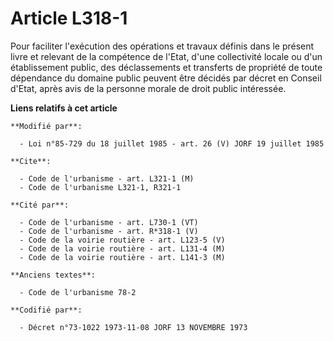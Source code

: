 # Article L318-1

Pour faciliter l'exécution des opérations et travaux définis dans le présent livre et relevant de la compétence de l'Etat,
d'une collectivité locale ou d'un établissement public, des déclassements et transferts de propriété de toute dépendance du
domaine public peuvent être décidés par décret en Conseil d'Etat, après avis de la personne morale de droit public
intéressée.

**Liens relatifs à cet article**

	**Modifié par**:

	  - Loi n°85-729 du 18 juillet 1985 - art. 26 (V) JORF 19 juillet 1985

	**Cite**:

	  - Code de l'urbanisme - art. L321-1 (M)
	  - Code de l'urbanisme L321-1, R321-1

	**Cité par**:

	  - Code de l'urbanisme - art. L730-1 (VT)
	  - Code de l'urbanisme - art. R*318-1 (V)
	  - Code de la voirie routière - art. L123-5 (V)
	  - Code de la voirie routière - art. L131-4 (M)
	  - Code de la voirie routière - art. L141-3 (M)

	**Anciens textes**:

	  - Code de l'urbanisme 78-2

	**Codifié par**:

	  - Décret n°73-1022 1973-11-08 JORF 13 NOVEMBRE 1973
